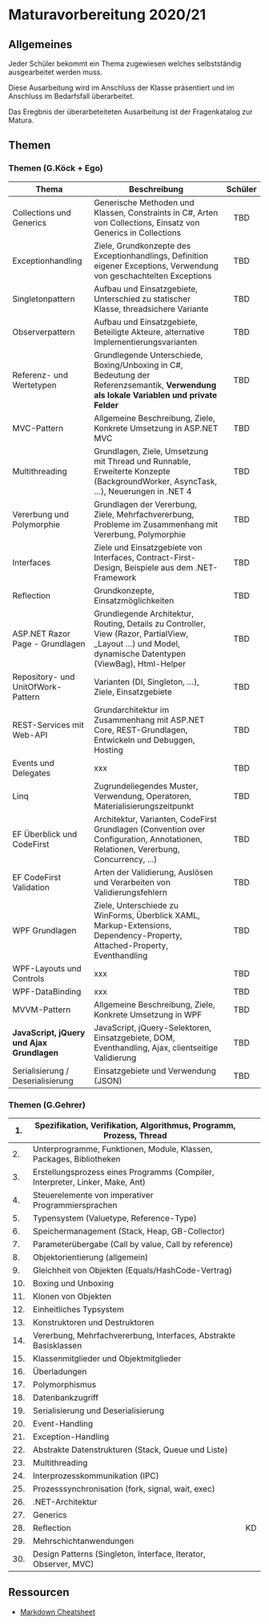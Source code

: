 # Maturavorbereitung 2020/21

## Allgemeines

Jeder Schüler bekommt ein Thema zugewiesen welches selbstständig ausgearbeitet werden muss.

Diese Ausarbeitung wird im Anschluss der Klasse präsentiert und im Anschluss im Bedarfsfall überarbeitet.

Das Eregbnis der überarbeteiteten Ausarbeitung ist der Fragenkatalog zur Matura.

## Themen

### Themen (G.Köck + Ego)

| Thema                                     | Beschreibung                                                                                                                                           | Schüler |
|-------------------------------------------|--------------------------------------------------------------------------------------------------------------------------------------------------------|:-------:|
| Collections und Generics                  | Generische Methoden und Klassen, Constraints in C#, Arten von Collections, Einsatz von Generics in Collections                                         |   TBD   |
| Exceptionhandling                         | Ziele, Grundkonzepte des Exceptionhandlings, Definition eigener Exceptions, Verwendung von geschachtelten Exceptions                                   |   TBD   |
| Singletonpattern                          | Aufbau und Einsatzgebiete, Unterschied zu statischer Klasse, threadsichere Variante                                                                    |   TBD   |
| Observerpattern                           | Aufbau und Einsatzgebiete, Beteiligte Akteure, alternative Implementierungsvarianten                                                                   |   TBD   |
| Referenz- und Wertetypen                  | Grundlegende Unterschiede, Boxing/Unboxing in C#, Bedeutung der Referenzsemantik, **Verwendung als lokale Variablen und private Felder**               |   TBD   |
| MVC-Pattern                               | Allgemeine Beschreibung, Ziele, Konkrete Umsetzung in ASP.NET MVC                                                                                      |   TBD   |
| Multithreading                            | Grundlagen, Ziele, Umsetzung mit Thread und Runnable, Erweiterte Konzepte (BackgroundWorker, AsyncTask, …), Neuerungen in .NET 4                       |   TBD   |
| Vererbung und Polymorphie                 | Grundlagen der Vererbung, Ziele, Mehrfachvererbung, Probleme im Zusammenhang mit Vererbung, Polymorphie                                                |   TBD   |
| Interfaces                                | Ziele und Einsatzgebiete von Interfaces, Contract-First-Design, Beispiele aus dem .NET-Framework                                                       |   TBD   |
| Reflection                                | Grundkonzepte, Einsatzmöglichkeiten                                                                                                                    |   TBD   |
| ASP.NET Razor Page - Grundlagen           | Grundlegende Architektur, Routing, Details zu Controller, View (Razor, PartialView, _Layout …) und Model, dynamische Datentypen (ViewBag), Html-Helper |   TBD   |
| Repository- und UnitOfWork-Pattern        | Varianten (DI, Singleton, …), Ziele, Einsatzgebiete                                                                                                    |   TBD   |
| REST-Services mit Web-API                 | Grundarchitektur im Zusammenhang mit ASP.NET Core, REST-Grundlagen, Entwickeln und Debuggen, Hosting                                                   |   TBD   |
| Events und Delegates                      | xxx                                                                                                                                                    |   TBD   |
| Linq                                      | Zugrundeliegendes Muster, Verwendung, Operatoren, Materialisierungszeitpunkt                                                                           |   TBD   |
| EF Überblick und CodeFirst                | Architektur, Varianten, CodeFirst Grundlagen (Convention over Configuration, Annotationen, Relationen, Vererbung,  Concurrency, ...)                   |   TBD   |
| EF CodeFirst Validation                   | Arten der Validierung, Auslösen und Verarbeiten von Validierungsfehlern                                                                                |   TBD   |
| WPF Grundlagen                            | Ziele, Unterschiede zu WinForms, Überblick XAML, Markup-Extensions, Dependency-Property, Attached-Property, Eventhandling                              |   TBD   |
| WPF-Layouts und Controls                  | xxx                                                                                                                                                    |   TBD   |
| WPF-DataBinding                           | xxx                                                                                                                                                    |   TBD   |
| MVVM-Pattern                              | Allgemeine Beschreibung, Ziele, Konkrete Umsetzung in WPF                                                                                              |   TBD   |
| **JavaScript, jQuery und Ajax	Grundlagen** | JavaScript, jQuery-Selektoren, Einsatzgebiete, DOM, Eventhandling, Ajax, clientseitige Validierung                                                     |   TBD   |
| Serialisierung / Deserialisierung         | Einsatzgebiete und Verwendung (JSON)                                                                                                                   |   TBD   |





### Themen (G.Gehrer)


| 1.  | Spezifikation, Verifikation, Algorithmus, Programm, Prozess, Thread           |    |
|-----|-------------------------------------------------------------------------------|----|
| 2.  | Unterprogramme, Funktionen, Module, Klassen, Packages, Bibliotheken           |    |
| 3.  | Erstellungsprozess eines Programms (Compiler, Interpreter, Linker, Make, Ant) |    |
| 4.  | Steuerelemente von imperativer Programmiersprachen                            |    |
| 5.  | Typensystem (Valuetype, Reference-Type)                                       |    |
| 6.  | Speichermanagement (Stack, Heap, GB-Collector)                                |    |
| 7.  | Parameterübergabe (Call by value, Call by reference)                          |    |
| 8.  | Objektorientierung (allgemein)                                                |    |
| 9.  | Gleichheit von Objekten (Equals/HashCode-Vertrag)                             |    |
| 10. | Boxing und Unboxing                                                           |    |
| 11. | Klonen von Objekten                                                           |    |
| 12. | Einheitliches Typsystem                                                       |    |
| 13. | Konstruktoren und Destruktoren                                                |    |
| 14. | Vererbung, Mehrfachvererbung, Interfaces, Abstrakte Basisklassen              |    |
| 15. | Klassenmitglieder und Objektmitglieder                                        |    |
| 16. | Überladungen                                                                  |    |
| 17. | Polymorphismus                                                                |    |
| 18. | Datenbankzugriff                                                              |    |
| 19. | Serialisierung und Deserialisierung                                           |    |
| 20. | Event-Handling                                                                |    |
| 21. | Exception-Handling                                                            |    |
| 22. | Abstrakte Datenstrukturen (Stack, Queue und Liste)                            |    |
| 23. | Multithreading                                                                |    |
| 24. | Interprozesskommunikation (IPC)                                               |    |
| 25. | Prozesssynchronisation (fork, signal, wait, exec)                             |    |
| 26. | .NET-Architektur                                                              |    |
| 27. | Generics                                                                      |    |
| 28. | Reflection                                                                    | KD |
| 29. | Mehrschichtanwendungen                                                        |    |
| 30. | Design Patterns (Singleton, Interface, Iterator, Observer, MVC)               |    |







## Ressourcen

* [Markdown Cheatsheet](https://github.com/adam-p/markdown-here/wiki/Markdown-Cheatsheet)